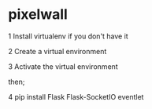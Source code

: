 # pixelwall


1 Install virtualenv if you don't have it

2 Create a virtual environment

3 Activate the virtual environment

then;

4 pip install Flask Flask-SocketIO eventlet

